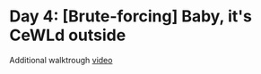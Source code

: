 # Day 4: [Brute-forcing] Baby, it's CeWLd outside
Additional walktrough [video](https://www.youtube.com/watch?v=O2PJ_RzWp9g)


